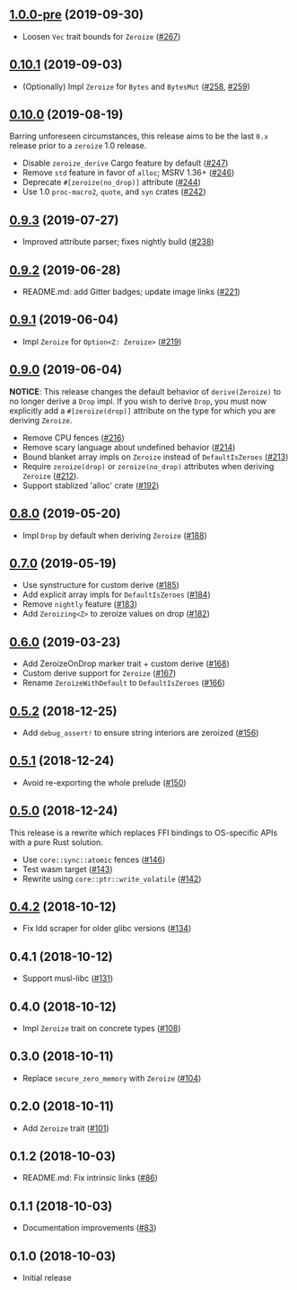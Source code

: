 ## [1.0.0-pre] (2019-09-30)

- Loosen `Vec` trait bounds for `Zeroize` ([#267])

## [0.10.1] (2019-09-03)

- (Optionally) Impl `Zeroize` for `Bytes` and `BytesMut` ([#258], [#259])

## [0.10.0] (2019-08-19)

Barring unforeseen circumstances, this release aims to be the last `0.x`
release prior to a `zeroize` 1.0 release.

- Disable `zeroize_derive` Cargo feature by default ([#247])
- Remove `std` feature in favor of `alloc`; MSRV 1.36+ ([#246])
- Deprecate `#[zeroize(no_drop)]` attribute ([#244])
- Use 1.0 `proc-macro2`, `quote`, and `syn` crates ([#242])

## [0.9.3] (2019-07-27)

- Improved attribute parser; fixes nightly build ([#238])

## [0.9.2] (2019-06-28)

- README.md: add Gitter badges; update image links ([#221])

## [0.9.1] (2019-06-04)

- Impl `Zeroize` for `Option<Z: Zeroize>` ([#219])

## [0.9.0] (2019-06-04)

**NOTICE**: This release changes the default behavior of `derive(Zeroize)`
to no longer derive a `Drop` impl. If you wish to derive `Drop`, you must
now explicitly add a `#[zeroize(drop)]` attribute on the type for which you
are deriving `Zeroize`.

- Remove CPU fences ([#216])
- Remove scary language about undefined behavior ([#214])
- Bound blanket array impls on `Zeroize` instead of `DefaultIsZeroes` ([#213])
- Require `zeroize(drop)` or `zeroize(no_drop)` attributes when deriving
  `Zeroize` ([#212]).
- Support stablized 'alloc' crate ([#192])

## [0.8.0] (2019-05-20)

- Impl `Drop` by default when deriving `Zeroize` ([#188])

## [0.7.0] (2019-05-19)

- Use synstructure for custom derive ([#185])
- Add explicit array impls for `DefaultIsZeroes` ([#184])
- Remove `nightly` feature ([#183])
- Add `Zeroizing<Z>` to zeroize values on drop ([#182])

## [0.6.0] (2019-03-23)

- Add ZeroizeOnDrop marker trait + custom derive ([#168])
- Custom derive support for `Zeroize` ([#167])
- Rename `ZeroizeWithDefault` to `DefaultIsZeroes` ([#166])

## [0.5.2] (2018-12-25)

- Add `debug_assert!` to ensure string interiors are zeroized ([#156])

## [0.5.1] (2018-12-24)

- Avoid re-exporting the whole prelude ([#150])

## [0.5.0] (2018-12-24)

This release is a rewrite which replaces FFI bindings to OS-specific APIs with
a pure Rust solution.

- Use `core::sync::atomic` fences ([#146])
- Test wasm target ([#143])
- Rewrite using `core::ptr::write_volatile` ([#142])

## [0.4.2] (2018-10-12)

- Fix ldd scraper for older glibc versions ([#134])

## 0.4.1 (2018-10-12)

- Support musl-libc ([#131])
  
## 0.4.0 (2018-10-12)

- Impl `Zeroize` trait on concrete types ([#108])

## 0.3.0 (2018-10-11)

- Replace `secure_zero_memory` with `Zeroize` ([#104])

## 0.2.0 (2018-10-11)

- Add `Zeroize` trait ([#101])

## 0.1.2 (2018-10-03)

- README.md: Fix intrinsic links ([#86])

## 0.1.1 (2018-10-03)

- Documentation improvements ([#83])

## 0.1.0 (2018-10-03)

- Initial release

[1.0.0-pre]: https://github.com/iqlusioninc/crates/pull/268
[#267]: https://github.com/iqlusioninc/crates/pull/267
[0.10.1]: https://github.com/iqlusioninc/crates/pull/264
[#259]: https://github.com/iqlusioninc/crates/pull/259
[#258]: https://github.com/iqlusioninc/crates/pull/258
[0.10.0]: https://github.com/iqlusioninc/crates/pull/248
[#247]: https://github.com/iqlusioninc/crates/pull/247
[#246]: https://github.com/iqlusioninc/crates/pull/246
[#244]: https://github.com/iqlusioninc/crates/pull/244
[#242]: https://github.com/iqlusioninc/crates/pull/242
[0.9.3]: https://github.com/iqlusioninc/crates/pull/239
[#238]: https://github.com/iqlusioninc/crates/pull/238
[0.9.2]: https://github.com/iqlusioninc/crates/pull/224
[#221]: https://github.com/iqlusioninc/crates/pull/221
[0.9.1]: https://github.com/iqlusioninc/crates/pull/220
[#219]: https://github.com/iqlusioninc/crates/pull/219
[0.9.0]: https://github.com/iqlusioninc/crates/pull/215
[#216]: https://github.com/iqlusioninc/crates/pull/216
[#214]: https://github.com/iqlusioninc/crates/pull/214
[#213]: https://github.com/iqlusioninc/crates/pull/213
[#212]: https://github.com/iqlusioninc/crates/pull/212
[#192]: https://github.com/iqlusioninc/crates/pull/192
[0.8.0]: https://github.com/iqlusioninc/crates/pull/189
[#188]: https://github.com/iqlusioninc/crates/pull/188
[0.7.0]: https://github.com/iqlusioninc/crates/pull/186
[#185]: https://github.com/iqlusioninc/crates/pull/185
[#184]: https://github.com/iqlusioninc/crates/pull/184
[#183]: https://github.com/iqlusioninc/crates/pull/183
[#182]: https://github.com/iqlusioninc/crates/pull/182
[0.6.0]: https://github.com/iqlusioninc/crates/pull/170
[#168]: https://github.com/iqlusioninc/crates/pull/168
[#167]: https://github.com/iqlusioninc/crates/pull/167
[#166]: https://github.com/iqlusioninc/crates/pull/166
[0.5.2]: https://github.com/iqlusioninc/crates/pull/157
[#156]: https://github.com/iqlusioninc/crates/pull/156
[0.5.1]: https://github.com/iqlusioninc/crates/pull/151
[#150]: https://github.com/iqlusioninc/crates/pull/150
[0.5.0]: https://github.com/iqlusioninc/crates/pull/149
[#146]: https://github.com/iqlusioninc/crates/pull/146
[#143]: https://github.com/iqlusioninc/crates/pull/143
[#142]: https://github.com/iqlusioninc/crates/pull/142
[0.4.2]: https://github.com/iqlusioninc/crates/pull/136
[#134]: https://github.com/iqlusioninc/crates/pull/134
[#131]: https://github.com/iqlusioninc/crates/pull/131
[#108]: https://github.com/iqlusioninc/crates/pull/108
[#104]: https://github.com/iqlusioninc/crates/pull/104
[#101]: https://github.com/iqlusioninc/crates/pull/101
[#86]: https://github.com/iqlusioninc/crates/pull/86
[#83]: https://github.com/iqlusioninc/crates/pull/83
